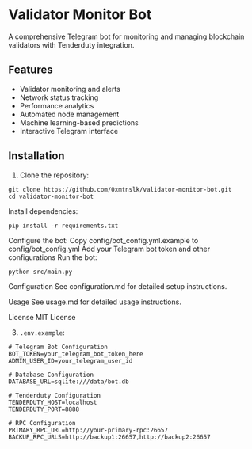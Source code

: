 # Validator Monitor Bot

A comprehensive Telegram bot for monitoring and managing blockchain validators with Tenderduty integration.

## Features

- Validator monitoring and alerts
- Network status tracking
- Performance analytics
- Automated node management
- Machine learning-based predictions
- Interactive Telegram interface

## Installation

1. Clone the repository:
```
git clone https://github.com/0xmtnslk/validator-monitor-bot.git
cd validator-monitor-bot
```

Install dependencies:

```
pip install -r requirements.txt
```

Configure the bot:
Copy config/bot_config.yml.example to config/bot_config.yml
Add your Telegram bot token and other configurations
Run the bot:

```
python src/main.py
```
Configuration
See configuration.md for detailed setup instructions.

Usage
See usage.md for detailed usage instructions.

License
MIT License


3. `.env.example`:
```env
# Telegram Bot Configuration
BOT_TOKEN=your_telegram_bot_token_here
ADMIN_USER_ID=your_telegram_user_id

# Database Configuration
DATABASE_URL=sqlite:///data/bot.db

# Tenderduty Configuration
TENDERDUTY_HOST=localhost
TENDERDUTY_PORT=8888

# RPC Configuration
PRIMARY_RPC_URL=http://your-primary-rpc:26657
BACKUP_RPC_URLS=http://backup1:26657,http://backup2:26657
